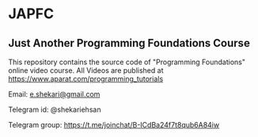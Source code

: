 # JAPFC

## Just Another Programming Foundations Course

This repository contains the source code of "Programming Foundations" online video course.
All Videos are published at https://www.aparat.com/programming_tutorials

Email: e.shekari@gmail.com

Telegram id: @shekariehsan

Telegram group: https://t.me/joinchat/B-ICdBa24f7t8qub6A84iw
